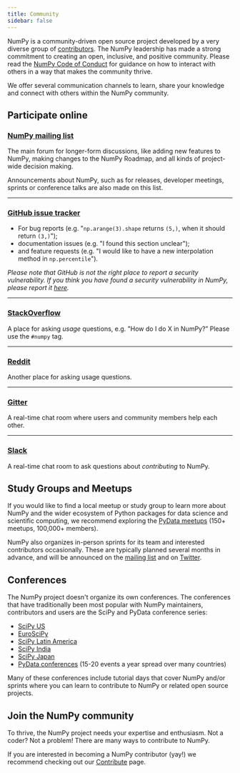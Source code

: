 ```yaml
---
title: Community
sidebar: false
---
```


NumPy is a community-driven open source project developed by a very diverse group of [contributors](/team). The NumPy leadership has made a strong commitment to creating an open, inclusive, and positive community. Please read the [NumPy Code of Conduct](/code-of-conduct) for guidance on how to interact with others in a way that makes the community thrive.

We offer several communication channels to learn, share your knowledge and connect with others within the NumPy community.

## Participate online

### [NumPy mailing list](https://mail.python.org/mailman/listinfo/numpy-discussion)

The main forum for longer-form discussions, like adding new features to NumPy, making changes to the NumPy Roadmap, and all kinds of project-wide decision making.

Announcements about NumPy, such as for releases, developer meetings, sprints or conference talks are also made on this list.


***

### [GitHub issue tracker](https://github.com/numpy/numpy/issues)

- For bug reports (e.g. "`np.arange(3).shape` returns `(5,)`, when it should return `(3,)`");
- documentation issues (e.g. "I found this section unclear");
- and feature requests (e.g. "I would like to have a new interpolation method in `np.percentile`").

_Please note that GitHub is not the right place to report a security vulnerability. If you think you have found a security vulnerability in NumPy, please report it [here](https://tidelift.com/docs/security)._

***

### [StackOverflow](http://stackoverflow.com/questions/tagged/numpy)

A place for asking *usage* questions, e.g. "How do I do X in NumPy?” Please use the `#numpy` tag.


***

### [Reddit](https://www.reddit.com/r/Numpy/)

Another place for asking usage questions.


***

### [Gitter](https://gitter.im/numpy/numpy)

A real-time chat room where users and community members help each other.


***

### [Slack](numpy-team.slack.com)

A real-time chat room to ask questions about _contributing_ to NumPy.



## Study Groups and Meetups

If you would like to find a local meetup or study group to learn more about NumPy and the wider ecosystem of Python packages for data science and scientific computing, we recommend exploring the [PyData meetups](https://www.meetup.com/pro/pydata/) (150+ meetups, 100,000+ members).

NumPy also organizes in-person sprints for its team and interested contributors occasionally. These are typically planned several months in advance, and will be announced on the [mailing list](https://mail.python.org/mailman/listinfo/numpy-discussion) and on [Twitter](twitter.com/numpy_team).


## Conferences

The NumPy project doesn't organize its own conferences. The conferences that have traditionally been most popular with NumPy maintainers, contributors and users are the SciPy and PyData conference series:

- [SciPy US](https://conference.scipy.org)
- [EuroSciPy](https://www.euroscipy.org)
- [SciPy Latin America](https://www.scipyla.org)
- [SciPy India](https://scipy.in)
- [SciPy Japan](https://conference.scipy.org)
- [PyData conferences](https://pydata.org/event-schedule/) (15-20 events a year spread over many countries)

Many of these conferences include tutorial days that cover NumPy and/or sprints where you can learn to contribute to NumPy or related open source projects.


## Join the NumPy community

To thrive, the NumPy project needs your expertise and enthusiasm. Not a coder? Not a problem! There are many ways to contribute to NumPy.

If you are interested in becoming a NumPy contributor (yay!) we recommend checking out our [Contribute](/contribute) page.


